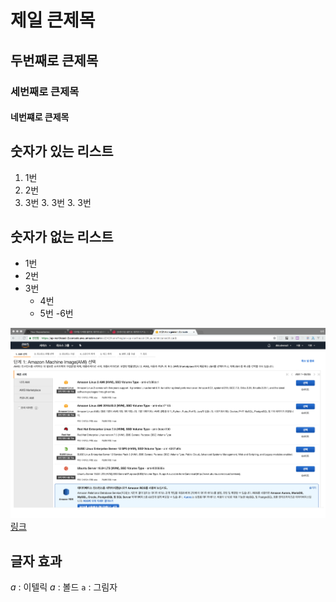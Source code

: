 # 제일 큰제목
## 두번째로 큰제목
### 세번째로 큰제목
#### 네번쨰로 큰제목

## 숫자가 있는 리스트

1. 1번 
2. 2번
3. 3번
    3. 3번
    3. 3번
    
## 숫자가 없는 리스트

- 1번
- 2번
- 3번
    - 4번
    - 5번
        -6번
        
        
![사진](https://github.com/banziha104/DevOps_AWS/blob/master/img/img1week/1.png)
[링크](https://github.com/banziha104/DevOps_AWS/blob/master/img/img1week/1.png)

## 글자 효과

_a_ : 이텔릭
*a* : 볼드
`a` : 그림자

